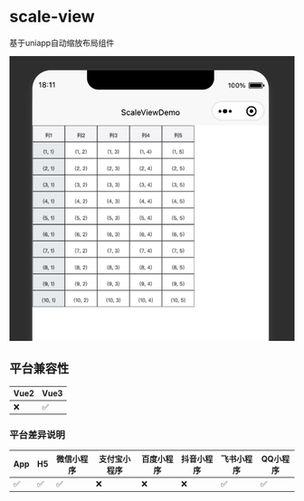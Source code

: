 # scale-view
基于uniapp自动缩放布局组件

![](./preview/1.png)

## 平台兼容性
| Vue2 | Vue3 |
|------|--|
|  ❌  | ✅  |


### 平台差异说明
| App | H5 | 微信小程序 | 支付宝小程序 | 百度小程序 | 抖音小程序 | 飞书小程序 | QQ小程序 |
|---|--|---|--|---|--|---|--|
| ✅ | ✅  | ✅  |  ❌ |  ❌ |  ❌ | ✅  | ✅  |
